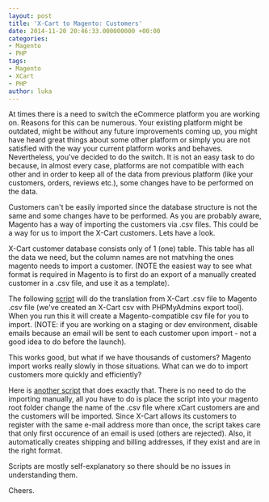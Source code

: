 ```yaml
---
layout: post
title: 'X-Cart to Magento: Customers'
date: 2014-11-20 20:46:33.000000000 +00:00
categories:
- Magento
- PHP
tags:
- Magento
- XCart
- PHP
author: luka
---
```

At times there is a need to switch the eCommerce platform you are working on. Reasons for this can be numerous. Your existing platform might be outdated, might be without any future improvements coming up, you might have heard great things about some other platform or simply you are not satisfied with the way your current platform works and behaves. Nevertheless, you've decided to do the switch. It is not an easy task to do because, in almost every case, platforms are not compatible with each other and in order to keep all of the data from previous platform (like your customers, orders, reviews etc.), some changes have to be performed on the data.

Customers can't be easily imported since the database structure is not the same and some changes have to be performed. As you are probably aware, Magento has a way of importing the customers via .csv files. This could be a way for us to import the X-Cart customers. Lets have a look.

X-Cart customer database consists only of 1 (one) table. This table has all the data we need, but the column names are not matvhing the ones magento needs to import a customer. (NOTE the easiest way to see what format is required in Magento is to first do an export of a manually created customer in a .csv file, and use it as a template).

The following <a href="https://gist.github.com/epson121/00a5d1601a2744891894">script</a> will do the translation from X-Cart .csv file to Magento .csv file (we've created an X-Cart csv with PHPMyAdmins export tool). When you run this it will create a Magento-compatible csv file for you to import.
(NOTE: if you are working on a staging or dev environment, disable emails because an email will be sent to each customer upon import - not a good idea to do before the launch).

This works good, but what if we have thousands of customers? Magento import works really slowly in those situations. What can we do to import customers more quickly and efficiently?

Here is <a href="https://gist.github.com/epson121/140ad80d2e3309b5eb3e">another script</a> that does exactly that. There is no need to do the importing manually, all you have to do is place the script into your magento root folder change the name of the .csv file where xCart customers are and the customers will be imported.
Since X-Cart allows its customers to register with the same e-mail address more than once, the script takes care that only first occurence of an email is used (others are rejected). Also, it automatically creates shipping and billing addresses, if they exist and are in the right format.

Scripts are mostly self-explanatory so there should be no issues in understanding them.

Cheers.
